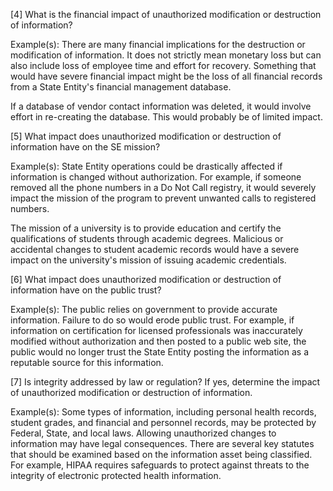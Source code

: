 [4] What is the financial impact of unauthorized modification or destruction of information?

Example(s): There are many financial implications for the destruction or modification of information. It does not strictly mean monetary loss but can also include loss of employee time and effort for recovery. Something that would have severe financial impact might be the loss of all financial records from a State Entity's financial management database.

If a database of vendor contact information was deleted, it would involve effort in re-creating the database. This would probably be of limited impact.

[5] What impact does unauthorized modification or destruction of information have on the SE mission?

Example(s): State Entity operations could be drastically affected if information is changed without authorization. For example, if someone removed all the phone numbers in a Do Not Call registry, it would severely impact the mission of the program to prevent unwanted calls to registered numbers.

The mission of a university is to provide education and certify the qualifications of students through academic degrees. Malicious or accidental changes to student academic records would have a severe impact on the university's mission of issuing academic credentials.

[6] What impact does unauthorized modification or destruction of information have on the public trust?

Example(s): The public relies on government to provide accurate information. Failure to do so would erode public trust. For example, if information on certification for licensed professionals was inaccurately modified without authorization and then posted to a public web site, the public would no longer trust the State Entity posting the information as a reputable source for this information.

[7] Is integrity addressed by law or regulation? If yes, determine the impact of unauthorized modification or destruction of information.

Example(s): Some types of information, including personal health records, student grades, and financial and personnel records, may be protected by Federal, State, and local laws. Allowing unauthorized changes to information may have legal consequences. There are several key statutes that should be examined based on the information asset being classified. For example, HIPAA requires safeguards to protect against threats to the integrity of electronic protected health information.
